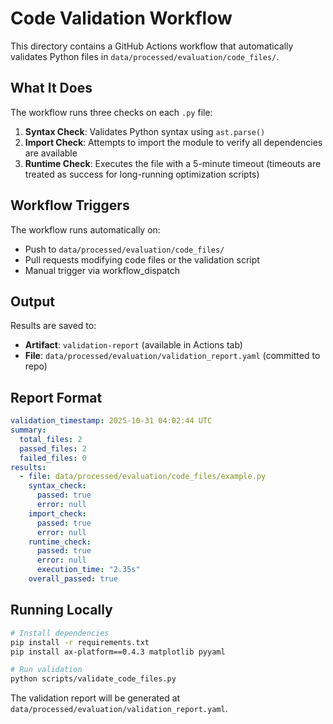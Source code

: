 # Code Validation Workflow

This directory contains a GitHub Actions workflow that automatically validates Python files in `data/processed/evaluation/code_files/`.

## What It Does

The workflow runs three checks on each `.py` file:

1. **Syntax Check**: Validates Python syntax using `ast.parse()`
2. **Import Check**: Attempts to import the module to verify all dependencies are available
3. **Runtime Check**: Executes the file with a 5-minute timeout (timeouts are treated as success for long-running optimization scripts)

## Workflow Triggers

The workflow runs automatically on:
- Push to `data/processed/evaluation/code_files/`
- Pull requests modifying code files or the validation script
- Manual trigger via workflow_dispatch

## Output

Results are saved to:
- **Artifact**: `validation-report` (available in Actions tab)
- **File**: `data/processed/evaluation/validation_report.yaml` (committed to repo)

## Report Format

```yaml
validation_timestamp: 2025-10-31 04:02:44 UTC
summary:
  total_files: 2
  passed_files: 2
  failed_files: 0
results:
  - file: data/processed/evaluation/code_files/example.py
    syntax_check:
      passed: true
      error: null
    import_check:
      passed: true
      error: null
    runtime_check:
      passed: true
      error: null
      execution_time: "2.35s"
    overall_passed: true
```

## Running Locally

```bash
# Install dependencies
pip install -r requirements.txt
pip install ax-platform==0.4.3 matplotlib pyyaml

# Run validation
python scripts/validate_code_files.py
```

The validation report will be generated at `data/processed/evaluation/validation_report.yaml`.
